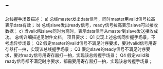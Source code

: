 # -
总线握手场景描述： a) 总线master发出data信号，同时master用valid信号拉高表示data有效； 
b) 总线slave发出ready信号，ready信号拉高表示slave可以接收数据；
c) 当valid和slave同时为高时，表示data信号从master到slave发送接收成功。 
总线详细描述见附件文档。 项目要求：
Q1 实现上述总线同步握手场景，不考虑异步场景；
Q2 假定master的valid信号不满足时序要求，要对valid信号用寄存器打一拍，实现该总线握手场景；
Q3 假定slave的ready信号不满足时序要求，要对ready信号用寄存器打一拍，实现该总线握手场景；
Q4 假定valid和ready信号都不满足时序要求，都需要用寄存器打一拍，实现该总线握手场景；

